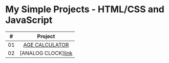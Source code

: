 # My Simple Projects - HTML/CSS and JavaScript

|  #   | Project                                                                                                                                                              |
| :--: | :-------------------------------------------------------------------------------------------------------------------------------------------------------------------:|
|  01  | [AGE CALCULATOR](https://github.com/DeoVindice29/30projects30days/tree/main/age%20calculator)
|  02  | [ANALOG CLOCK][link](https://github.com/DeoVindice29/30projects30days/tree/main/analog%20clock)
